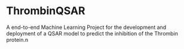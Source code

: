 # ThrombinQSAR
A end-to-end Machine Learning Project for the development and deployment of a QSAR model to predict the inhibition of the Thrombin protein.n
